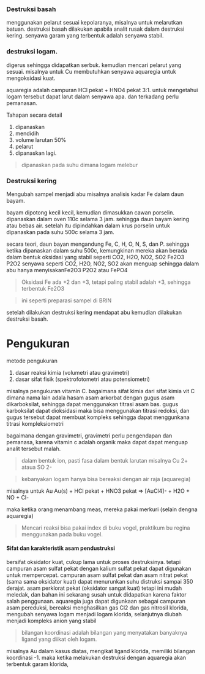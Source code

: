 ### Destruksi basah
menggunakan pelarut sesuai kepolaranya, misalnya untuk melarutkan batuan. destruksi basah dilakukan apabila analit rusak dalam destruksi kering. senyawa garam yang terbentuk adalah senyawa stabil.

### destruksi logam.
digerus sehingga didapatkan serbuk. kemudian mencari pelarut yang sesuai. misalnya untuk Cu membutuhkan senyawa aquaregia untuk mengoksidasi kuat. 

aquaregia adalah campuran HCl pekat + HNO4 pekat 3:1. untuk mengetahui logam tersebut dapat larut dalam senyawa apa. dan terkadang perlu pemanasan. 

Tahapan secara detail
1. dipanaskan 
2. mendidih
3. volume larutan 50%
4. pelarut
5. dipanaskan lagi. 

> dipanaskan pada suhu dimana logam melebur


### Destruksi kering
Mengubah sampel menjadi abu
misalnya analisis kadar Fe dalam daun bayam. 

bayam dipotong kecil kecil, kemudian dimasukkan cawan porselin. dipanaskan dalam oven 110c selama 3 jam. sehingga daun bayam kering atau bebas air. setelah itu dipindahkan dalam krus porselin untuk dipanaskan pada suhu 500c selama 3 jam. 

secara teori, daun bayan mengandung Fe, C, H, O, N, S, dan P. sehingga ketika dipanaskan dalam suhu 500c, kemungkinan mereka akan berada dalam bentuk oksidasi yang stabil
seperti CO2, H2O, NO2, SO2 Fe2O3 P2O2
senyawa seperti CO2, H2O, NO2, SO2 akan menguap sehingga dalam abu hanya menyisakanFe2O3 P2O2 atau FePO4

> Oksidasi Fe ada +2 dan +3, tetapi paling stabil adalah +3, sehingga terbentuk Fe2O3

> ini seperti preparasi sampel di BRIN

setelah dilakukan destruksi kering mendapat abu kemudian dilakukan destruksi basah. 

# Pengukuran
metode pengukuran
1. dasar reaksi kimia (volumetri atau gravimetri)
2. dasar sifat fisik (spektrofotometri atau potensiometri)

misalnya pengukuran vitamin C. bagaimana sifat kimia dari sifat kimia vit C dimana nama lain adala hasam asam arkorbat dengan gugus asam dikarboksilat, sehingga dapat menggunakan titrasi asam bas. gugus karboksilat dapat dioksidasi maka bisa menggunakan titrasi redoksi, dan gugus tersebut dapat membuat kompleks sehingga dapat menggunkana titrasi kompleksiometri

bagaimana dengan gravimetri, gravimetri perlu pengendapan dan pemanasa, karena vitamin c adalah organik maka dapat dapat menguap analit tersebut malah. 

> dalam bentuk ion, pasti fasa dalam bentuk larutan misalnya Cu 2+ ataua SO 2-

> kebanyakan logam hanya bisa bereaksi dengan air raja (aquaregia)

misalnya untuk Au
Au(s) + HCl pekat + HNO3 pekat => [AuCl4]- + H2O + NO + Cl-

maka ketika orang menambang meas, mereka pakai merkuri (selain dengna aquaregia)

> Mencari reaksi bisa pakai index di buku vogel, praktikum bu regina menggunakan pada buku vogel. 

#### Sifat dan karakteristik asam pendustruksi
bersifat oksidator kuat, cukup lama untuk proses destruksinya. tetapi campuran asam sulfat pekat dengan kalium sulfat pekat dapat digunakan untuk mempercepat. campuran asam sulfat pekat dan asam nitrat pekat (sama sama oksidator kuat) dapat menurunkan suhu distruksi sampai 350 derajat. asam perklorat pekat (oksidator sangat kuat) tetapi ini mudah meledak, dan bahan ini sekarang susah untuk didapatkan karena faktor salah penggunaan. aquaregia juga dapat digunkaan sebagai campuran asam pereduksi, bereaksi menghasilkan gas Cl2 dan gas nitrosil klorida, mengubah senyawa logam menjadi logam klorida, selanjutnya diubah menjadi kompleks anion yang stabil

> bilangan koordinasi adalah bilangan yang menyatakan banyaknya ligand yang diikat oleh logam. 

misalnya Au dalam kasus diatas, mengikat ligand klorida, memiliki bilangan koordinasi -1. maka ketika melakukan destruksi dengan aquaregia akan terbentuk garam klorida, 

